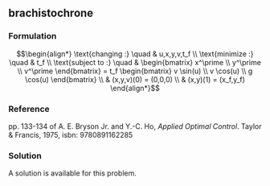 ## brachistochrone

### Formulation
```math
\begin{align*}
\text{changing :} \quad & u,x,y,v,t_f \\
\text{minimize :} \quad & t_f \\
\text{subject to :} \quad & \begin{bmatrix} x^\prime \\ y^\prime \\ v^\prime \end{bmatrix} = t_f \begin{bmatrix}
 v \sin(u) \\ v \cos(u) \\ g \cos(u)
\end{bmatrix} \\
& (x,y,v)(0) = (0,0,0) \\
& (x,y)(1) = (x_f,y_f)
\end{align*}
```

### Reference
pp. 133-134 of A. E. Bryson Jr. and Y.-C. Ho, *Applied Optimal Control*. Taylor & Francis, 1975, isbn: 9780891162285

### Solution
A solution is available for this problem.